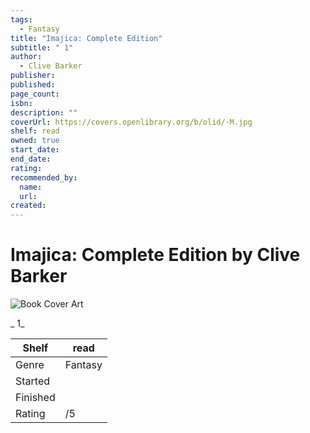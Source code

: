 ```yaml
---
tags:
  - Fantasy
title: "Imajica: Complete Edition"
subtitle: " 1"
author:
  - Clive Barker
publisher:
published:
page_count:
isbn:
description: ""
coverUrl: https://covers.openlibrary.org/b/olid/-M.jpg
shelf: read
owned: true
start_date:
end_date:
rating:
recommended_by:
  name:
  url:
created:
---
```


# Imajica: Complete Edition by Clive Barker

![Book Cover Art](https://covers.openlibrary.org/b/olid/-M.jpg)

_ 1_

| Shelf | read |
| --- | --- |
| Genre | Fantasy |
| Started |  |
| Finished |  |
| Rating | /5 |

